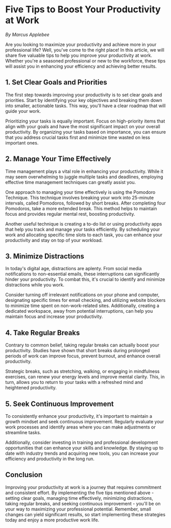 # **Five Tips to Boost Your Productivity at Work**

*By Marcus Applebee*

Are you looking to maximize your productivity and achieve more in your professional life? Well, you've come to the right place! In this article, we will share five valuable tips to help you improve your productivity at work. Whether you're a seasoned professional or new to the workforce, these tips will assist you in enhancing your efficiency and achieving better results.

## **1. Set Clear Goals and Priorities**

The first step towards improving your productivity is to set clear goals and priorities. Start by identifying your key objectives and breaking them down into smaller, actionable tasks. This way, you'll have a clear roadmap that will guide your work.

Prioritizing your tasks is equally important. Focus on high-priority items that align with your goals and have the most significant impact on your overall productivity. By organizing your tasks based on importance, you can ensure that you address crucial tasks first and minimize time wasted on less important ones.

## **2. Manage Your Time Effectively**

Time management plays a vital role in enhancing your productivity. While it may seem overwhelming to juggle multiple tasks and deadlines, employing effective time management techniques can greatly assist you.

One approach to managing your time effectively is using the Pomodoro Technique. This technique involves breaking your work into 25-minute intervals, called Pomodoros, followed by short breaks. After completing four Pomodoros, take a more extended break. This method helps to maintain focus and provides regular mental rest, boosting productivity.

Another useful technique is creating a to-do list or using productivity apps that help you track and manage your tasks efficiently. By scheduling your work and allocating specific time slots to each task, you can enhance your productivity and stay on top of your workload.

## **3. Minimize Distractions**

In today's digital age, distractions are aplenty. From social media notifications to non-essential emails, these interruptions can significantly hinder your productivity. To combat this, it's crucial to identify and minimize distractions while you work.

Consider turning off irrelevant notifications on your phone and computer, designating specific times for email checking, and utilizing website blockers to minimize time spent on non-work-related sites. Additionally, creating a dedicated workspace, away from potential interruptions, can help you maintain focus and increase your productivity.

## **4. Take Regular Breaks**

Contrary to common belief, taking regular breaks can actually boost your productivity. Studies have shown that short breaks during prolonged periods of work can improve focus, prevent burnout, and enhance overall productivity.

Strategic breaks, such as stretching, walking, or engaging in mindfulness exercises, can renew your energy levels and improve mental clarity. This, in turn, allows you to return to your tasks with a refreshed mind and heightened productivity.

## **5. Seek Continuous Improvement**

To consistently enhance your productivity, it's important to maintain a growth mindset and seek continuous improvement. Regularly evaluate your work processes and identify areas where you can make adjustments or streamline tasks.

Additionally, consider investing in training and professional development opportunities that can enhance your skills and knowledge. By staying up to date with industry trends and acquiring new tools, you can increase your efficiency and productivity in the long run.

## **Conclusion**

Improving your productivity at work is a journey that requires commitment and consistent effort. By implementing the five tips mentioned above - setting clear goals, managing time effectively, minimizing distractions, taking regular breaks, and seeking continuous improvement - you'll be on your way to maximizing your professional potential. Remember, small changes can yield significant results, so start implementing these strategies today and enjoy a more productive work life.